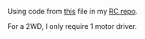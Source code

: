 Using code from [this](https://github.com/aceta-minophen/RC-Car/blob/165cb197a31d6f81f6225de5d7407cf0641293ab/RC%20Coding.md) file in my [RC repo](https://github.com/aceta-minophen/RC-Car.git).

For a 2WD, I only require 1 motor driver. 

